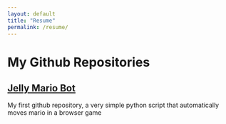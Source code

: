 ```yaml
---
layout: default
title: "Resume"
permalink: /resume/
---
```


<h1>My Github Repositories</h1>


<h2><u><a href="https://github.com/janGithub122/JellyMarioBot" target="_blank">Jelly Mario Bot</a></u></h2>
My first github repository, a very simple python script that automatically moves mario in a browser game


